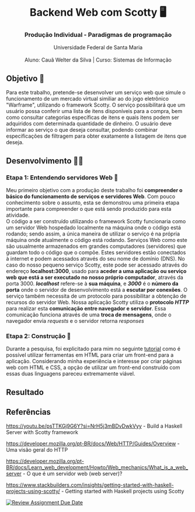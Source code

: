 <div align="center">
  <h1 align="center">Backend Web com Scotty 🖥️</h1> 
  <h3 align="center">Produção Individual - Paradigmas de programação</h3>
  <p align="center">Universidade Federal de Santa Maria<br><br>Aluno: Cauã Welter da Silva | Curso: Sistemas de Informação</p>
</div>

## Objetivo 🎯

Para este trabalho, pretende-se desenvolver um serviço web que simule o funcionamento de um mercado virtual similiar ao do jogo eletrônico "Warframe", utilizando o framework Scotty. O serviço possibilitará que um usuário possa conferir uma lista de itens disponíveis para a compra, bem como consultar categorias específicas de itens e quais itens podem ser adquiridos com determinada quantidade de dinheiro. O usuário deve informar ao serviço o que deseja consultar, podendo combinar especificações de filtragem para obter exatamente a listagem de itens que deseja.

## Desenvolvimento 🧑‍💻

### Etapa 1: Entendendo servidores Web 🛜

Meu primeiro objetivo com a produção deste trabalho foi **compreender o básico do funcionamento de serviços e servidores Web**. Com pouco conhecimento sobre o assunto, esta se demonstrou uma primeira etapa importante para compreender o que está sendo produzido para esta atividade.  
O código a ser construído utilizando o framework Scotty funcionaria como um servidor Web hospedado localmente na máquina onde o código está rodando; sendo assim, a única maneira de utilizar o serviço é na própria máquina onde atualmente o código está rodando. Serviços Web como este são usualmente armazenados em grandes computadores (servidores) que guardam todo o código que o compõe. Estes servidores estão conectados à internet e podem acessados através do seu nome de domínio (DNS). No caso do nosso pequeno serviço Scotty, este pode ser acessado através do endereço **localhost:3000**, usado para **aceder a uma aplicação ou serviço web que está a ser executado no nosso próprio computador**, através da porta 3000. ***localhost*** refere-se à **sua máquina**, e ***3000*** é o **número da porta** onde o servidor de desenvolvimento está a **escutar por conexões**. O serviço também necessita de um protocolo para possibilitar a obtenção de recursos do servidor Web. Nossa aplicação Scotty utiliza o **protocolo *HTTP*** para realizar esta **comunicação entre navegador e servidor**. Essa comunicação funciona através de uma **troca de mensagens**, onde o navegador envia *requests* e o servidor retorna *responses*

### Etapa 2: Construção 🔨

Durante a pesquisa, foi explicitado para mim no seguinte <a href="https://www.stackbuilders.com/insights/getting-started-with-haskell-projects-using-scotty/">tutorial</a> como é possível utilizar ferramentas em HTML para criar um front-end para a aplicação. Considerando minha experiência e interesse por criar páginas web com HTML e CSS, a opção de utilizar um front-end construído com essas duas linguagens pareceu extremamente viável. 

## Resultado

## Referências
https://youtu.be/psTTKGj9G6Y?si=NrH5j3mBDvDwkVyy - Build a Haskell Server with Scotty framework

https://developer.mozilla.org/pt-BR/docs/Web/HTTP/Guides/Overview - Uma visão geral do HTTP

https://developer.mozilla.org/pt-BR/docs/Learn_web_development/Howto/Web_mechanics/What_is_a_web_server - O que é um servidor web (web server)?

https://www.stackbuilders.com/insights/getting-started-with-haskell-projects-using-scotty/ - Getting started with Haskell projects using Scotty 

[![Review Assignment Due Date](https://classroom.github.com/assets/deadline-readme-button-22041afd0340ce965d47ae6ef1cefeee28c7c493a6346c4f15d667ab976d596c.svg)](https://classroom.github.com/a/7NMOLXjY)
